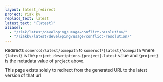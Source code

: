 ```yaml
---
layout: latest_redirect
project: riak_kv
replace_text: latest
latest_text: "{latest}"
aliases:
  - "/riak/latest/developing/usage/conflict-resolution/"
  - "/riakkv/latest/developing/usage/conflict-resolution/"
---
```


Redirects `someroot/latest/somepath` to `someroot/{latest}/somepath` 
where `{latest}` is the `project_descriptions.{project}.latest` value
and `{project}` is the metadata value of `project` above.

This page exists solely to redirect from the generated URL to the latest version of
that url.


